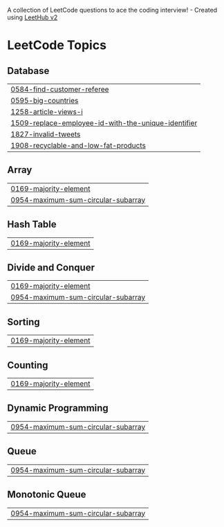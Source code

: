 A collection of LeetCode questions to ace the coding interview! - Created using [LeetHub v2](https://github.com/arunbhardwaj/LeetHub-2.0)
<!---LeetCode Topics Start-->
# LeetCode Topics
## Database
|  |
| ------- |
| [0584-find-customer-referee](https://github.com/1atul0/Leetcode_solution_By_Atul/tree/master/0584-find-customer-referee) |
| [0595-big-countries](https://github.com/1atul0/Leetcode_solution_By_Atul/tree/master/0595-big-countries) |
| [1258-article-views-i](https://github.com/1atul0/Leetcode_solution_By_Atul/tree/master/1258-article-views-i) |
| [1509-replace-employee-id-with-the-unique-identifier](https://github.com/1atul0/Leetcode_solution_By_Atul/tree/master/1509-replace-employee-id-with-the-unique-identifier) |
| [1827-invalid-tweets](https://github.com/1atul0/Leetcode_solution_By_Atul/tree/master/1827-invalid-tweets) |
| [1908-recyclable-and-low-fat-products](https://github.com/1atul0/Leetcode_solution_By_Atul/tree/master/1908-recyclable-and-low-fat-products) |
## Array
|  |
| ------- |
| [0169-majority-element](https://github.com/1atul0/Leetcode_solution_By_Atul/tree/master/0169-majority-element) |
| [0954-maximum-sum-circular-subarray](https://github.com/1atul0/Leetcode_solution_By_Atul/tree/master/0954-maximum-sum-circular-subarray) |
## Hash Table
|  |
| ------- |
| [0169-majority-element](https://github.com/1atul0/Leetcode_solution_By_Atul/tree/master/0169-majority-element) |
## Divide and Conquer
|  |
| ------- |
| [0169-majority-element](https://github.com/1atul0/Leetcode_solution_By_Atul/tree/master/0169-majority-element) |
| [0954-maximum-sum-circular-subarray](https://github.com/1atul0/Leetcode_solution_By_Atul/tree/master/0954-maximum-sum-circular-subarray) |
## Sorting
|  |
| ------- |
| [0169-majority-element](https://github.com/1atul0/Leetcode_solution_By_Atul/tree/master/0169-majority-element) |
## Counting
|  |
| ------- |
| [0169-majority-element](https://github.com/1atul0/Leetcode_solution_By_Atul/tree/master/0169-majority-element) |
## Dynamic Programming
|  |
| ------- |
| [0954-maximum-sum-circular-subarray](https://github.com/1atul0/Leetcode_solution_By_Atul/tree/master/0954-maximum-sum-circular-subarray) |
## Queue
|  |
| ------- |
| [0954-maximum-sum-circular-subarray](https://github.com/1atul0/Leetcode_solution_By_Atul/tree/master/0954-maximum-sum-circular-subarray) |
## Monotonic Queue
|  |
| ------- |
| [0954-maximum-sum-circular-subarray](https://github.com/1atul0/Leetcode_solution_By_Atul/tree/master/0954-maximum-sum-circular-subarray) |
<!---LeetCode Topics End-->